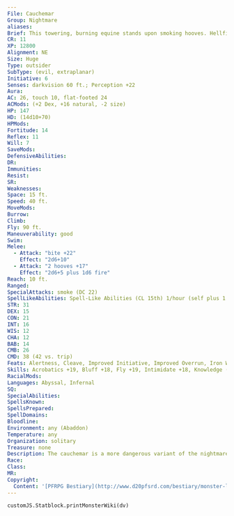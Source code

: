 ```yaml
---
File: Cauchemar
Group: Nightmare
aliases: 
Brief: This towering, burning equine stands upon smoking hooves. Hellfire shimmers in its hateful eyes.
CR: 11
XP: 12800
Alignment: NE
Size: Huge
Type: outsider
SubType: (evil, extraplanar)
Initiative: 6
Senses: darkvision 60 ft.; Perception +22
Aura: 
AC: 26, touch 10, flat-footed 24
ACMods: (+2 Dex, +16 natural, -2 size)
HP: 147
HD: (14d10+70)
HPMods: 
Fortitude: 14
Reflex: 11
Will: 7
SaveMods: 
DefensiveAbilities: 
DR: 
Immunities: 
Resist: 
SR: 
Weaknesses: 
Space: 15 ft.
Speed: 40 ft.
MoveMods: 
Burrow: 
Climb: 
Fly: 90 ft.
Maneuverability: good
Swim: 
Melee: 
  - Attack: "bite +22"
    Effect: "2d6+10"
  - Attack: "2 hooves +17"
    Effect: "2d6+5 plus 1d6 fire"
Reach: 10 ft.
Ranged: 
SpecialAttacks: smoke (DC 22)
SpellLikeAbilities: Spell-Like Abilities (CL 15th) 1/hour (self plus 1 rider only)-ethereal jaunt, plane shift
STR: 31
DEX: 15
CON: 21
INT: 16
WIS: 12
CHA: 12
BAB: 14
CMB: 26
CMD: 38 (42 vs. trip)
Feats: Alertness, Cleave, Improved Initiative, Improved Overrun, Iron Will, Power Attack, Run
Skills: Acrobatics +19, Bluff +18, Fly +19, Intimidate +18, Knowledge (arcana, planes) +20, Perception +22, Sense Motive +22, Stealth +11
RacialMods: 
Languages: Abyssal, Infernal
SQ: 
SpecialAbilities: 
SpellsKnown: 
SpellsPrepared: 
SpellDomains: 
Bloodline: 
Environment: any (Abaddon)
Temperature: any
Organization: solitary
Treasure: none
Description: The cauchemar is a more dangerous variant of the nightmare, particularly valued for its ability to enter the Ethereal Plane with its rider in addition to being able to use plane shift to invade other realities.
Race: 
Class: 
MR: 
Copyright:
  Content: '[PFRPG Bestiary](http://www.d20pfsrd.com/bestiary/monster-lists-and-details/-n/nightmare/cauchemar)'
---
```

```dataviewjs
customJS.Statblock.printMonsterWiki(dv)
```
